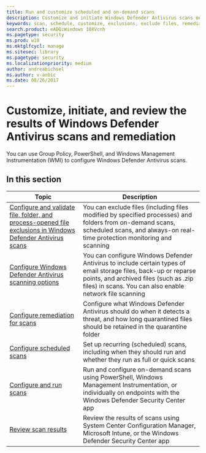 ```yaml
---
title: Run and customize scheduled and on-demand scans
description: Customize and initiate Windows Defender Antivirus scans on endpoints across your network.
keywords: scan, schedule, customize, exclusions, exclude files, remediation, scan results, quarantine, remove threat, quick scan, full scan, Windows Defender Antivirus
search.product: eADQiWindows 10XVcnh
ms.pagetype: security
ms.prod: w10
ms.mktglfcycl: manage
ms.sitesec: library
ms.pagetype: security
ms.localizationpriority: medium
author: andreabichsel
ms.author: v-anbic
ms.date: 08/26/2017
---
```


# Customize, initiate, and review the results of Windows Defender Antivirus scans and remediation

You can use Group Policy, PowerShell, and Windows Management Instrumentation (WMI) to configure Windows Defender Antivirus scans.

## In this section

Topic | Description
---|---
[Configure and validate file, folder, and process-opened file exclusions in Windows Defender Antivirus scans](configure-exclusions-windows-defender-antivirus.md) | You can exclude files (including files modified by specified processes) and folders from on-demand scans, scheduled scans, and always-on real-time protection monitoring and scanning
[Configure Windows Defender Antivirus scanning options](configure-advanced-scan-types-windows-defender-antivirus.md) | You can configure Windows Defender Antivirus to include certain types of email storage files, back-up or reparse points, and archived files (such as .zip files) in scans. You can also enable network file scanning
[Configure remediation for scans](configure-remediation-windows-defender-antivirus.md) | Configure what Windows Defender Antivirus should do when it detects a threat, and how long quarantined files should be retained in the quarantine folder
[Configure scheduled scans](scheduled-catch-up-scans-windows-defender-antivirus.md) | Set up recurring (scheduled) scans, including when they should run and whether they run as full or quick scans
[Configure and run scans](run-scan-windows-defender-antivirus.md) | Run and configure on-demand scans using PowerShell, Windows Management Instrumentation, or individually on endpoints with the Windows Defender Security Center app
[Review scan results](review-scan-results-windows-defender-antivirus.md) | Review the results of scans using  System Center Configuration Manager, Microsoft Intune, or the Windows Defender Security Center app
